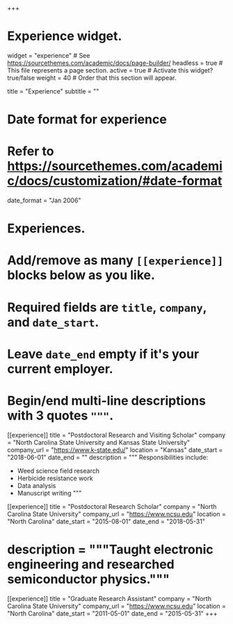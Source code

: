 +++
# Experience widget.
widget = "experience"  # See https://sourcethemes.com/academic/docs/page-builder/
headless = true  # This file represents a page section.
active = true  # Activate this widget? true/false
weight = 40  # Order that this section will appear.

title = "Experience"
subtitle = ""

# Date format for experience
#   Refer to https://sourcethemes.com/academic/docs/customization/#date-format
date_format = "Jan 2006"

# Experiences.
#   Add/remove as many `[[experience]]` blocks below as you like.
#   Required fields are `title`, `company`, and `date_start`.
#   Leave `date_end` empty if it's your current employer.
#   Begin/end multi-line descriptions with 3 quotes `"""`.
[[experience]]
  title = "Postdoctoral Research and Visiting Scholar"
  company = "North Carolina State University and Kansas State University"
  company_url = "https://www.k-state.edu/"
  location = "Kansas"
  date_start = "2018-06-01"
  date_end = ""
  description = """
  Responsibilities include:
  
  * Weed science field research
  * Herbicide resistance work
  * Data analysis
  * Manuscript writing
  """

[[experience]]
  title = "Postdoctoral Research Scholar"
  company = "North Carolina State University"
  company_url = "https://www.ncsu.edu"
  location = "North Carolina"
  date_start = "2015-08-01"
  date_end = "2018-05-31"
#  description = """Taught electronic engineering and researched semiconductor physics."""

[[experience]]
  title = "Graduate Research Assistant"
  company = "North Carolina State University"
  company_url = "https://www.ncsu.edu"
  location = "North Carolina"
  date_start = "2011-05-01"
  date_end = "2015-05-31"
+++
